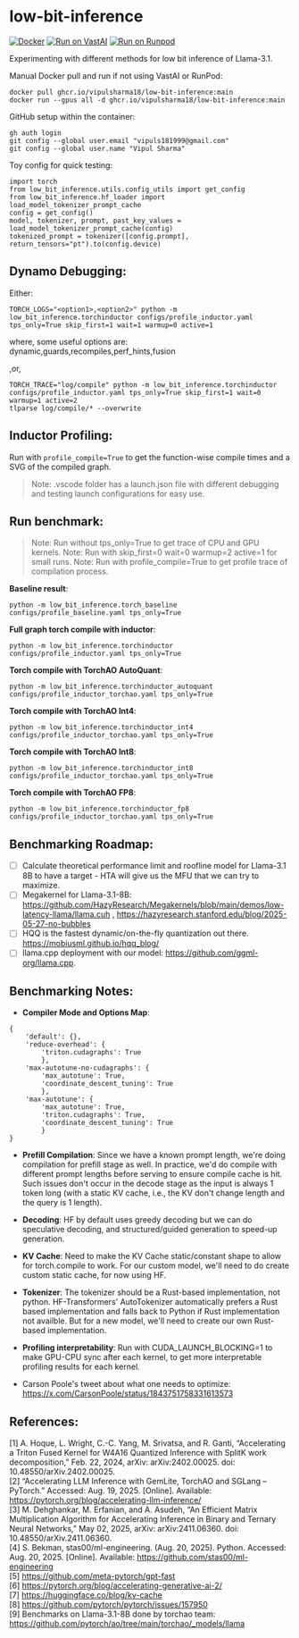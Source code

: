# low-bit-inference

[![Docker](https://github.com/vipulSharma18/low-bit-inference/actions/workflows/docker-publish.yml/badge.svg)](https://github.com/vipulSharma18/low-bit-inference/actions/workflows/docker-publish.yml) [![Run on VastAI](https://img.shields.io/badge/Run_on-VastAI-blue)](https://cloud.vast.ai?ref_id=288801&template_id=bc0609fee288cad6d15b1262dbc83214) [![Run on Runpod](https://img.shields.io/badge/Run_on-Runpod-green)](https://console.runpod.io/deploy?template=q0ucwygekf&ref=9969n21w)

Experimenting with different methods for low bit inference of Llama-3.1.

Manual Docker pull and run if not using VastAI or RunPod:
```
docker pull ghcr.io/vipulsharma18/low-bit-inference:main
docker run --gpus all -d ghcr.io/vipulsharma18/low-bit-inference:main
```

GitHub setup within the container:
```
gh auth login
git config --global user.email "vipuls181999@gmail.com"
git config --global user.name "Vipul Sharma"
```

Toy config for quick testing:
```
import torch
from low_bit_inference.utils.config_utils import get_config
from low_bit_inference.hf_loader import load_model_tokenizer_prompt_cache
config = get_config()
model, tokenizer, prompt, past_key_values = load_model_tokenizer_prompt_cache(config)
tokenized_prompt = tokenizer([config.prompt], return_tensors="pt").to(config.device)
```

Dynamo Debugging:
-----------------
Either:
```
TORCH_LOGS="<option1>,<option2>" python -m low_bit_inference.torchinductor configs/profile_inductor.yaml tps_only=True skip_first=1 wait=1 warmup=0 active=1
```
where, some useful options are: dynamic,guards,recompiles,perf_hints,fusion

,or,
```
TORCH_TRACE="log/compile" python -m low_bit_inference.torchinductor configs/profile_inductor.yaml tps_only=True skip_first=1 wait=0 warmup=1 active=2
tlparse log/compile/* --overwrite
```

Inductor Profiling:
------------------
Run with `profile_compile=True` to get the function-wise compile times and a SVG of the compiled graph.

> Note: .vscode folder has a launch.json file with different debugging and testing launch configurations for easy use.

## Run benchmark:
> Note: Run without tps_only=True to get trace of CPU and GPU kernels.
> Note: Run with skip_first=0 wait=0 warmup=2 active=1 for small runs.
> Note: Run with profile_compile=True to get profile trace of compilation process.

**Baseline result**: 
```
python -m low_bit_inference.torch_baseline configs/profile_baseline.yaml tps_only=True
```

**Full graph torch compile with inductor**: 
```
python -m low_bit_inference.torchinductor configs/profile_inductor.yaml tps_only=True
```

**Torch compile with TorchAO AutoQuant**: 
```
python -m low_bit_inference.torchinductor_autoquant configs/profile_inductor_torchao.yaml tps_only=True
```

**Torch compile with TorchAO Int4**: 
```
python -m low_bit_inference.torchinductor_int4 configs/profile_inductor_torchao.yaml tps_only=True
```

**Torch compile with TorchAO Int8**: 
```
python -m low_bit_inference.torchinductor_int8 configs/profile_inductor_torchao.yaml tps_only=True
```

**Torch compile with TorchAO FP8**: 
```
python -m low_bit_inference.torchinductor_fp8 configs/profile_inductor_torchao.yaml tps_only=True
```

## Benchmarking Roadmap:
- [ ] Calculate theoretical performance limit and roofline model for Llama-3.1 8B to have a target - HTA will give us the MFU that we can try to maximize.
- [ ] Megakernel for Llama-3.1-8B: https://github.com/HazyResearch/Megakernels/blob/main/demos/low-latency-llama/llama.cuh , https://hazyresearch.stanford.edu/blog/2025-05-27-no-bubbles
- [ ] HQQ is the fastest dynamic/on-the-fly quantization out there. https://mobiusml.github.io/hqq_blog/
- [ ] llama.cpp deployment with our model: https://github.com/ggml-org/llama.cpp.

## Benchmarking Notes:
* **Compiler Mode and Options Map**:    
```
{
    'default': {},
    'reduce-overhead': {
        'triton.cudagraphs': True
        },
    'max-autotune-no-cudagraphs': {
        'max_autotune': True,
        'coordinate_descent_tuning': True
        },
    'max-autotune': {
        'max_autotune': True,
        'triton.cudagraphs': True,
        'coordinate_descent_tuning': True
        }
}
```

* **Prefill Compilation**: Since we have a known prompt length, we're doing compilation for prefill stage as well. In practice, we'd do compile with different prompt lengths before serving to ensure compile cache is hit. Such issues don't occur in the decode stage as the input is always 1 token long (with a static KV cache, i.e., the KV don't change length and the query is 1 length).

* **Decoding**: HF by default uses greedy decoding but we can do speculative decoding, and structured/guided generation to speed-up generation.

* **KV Cache**: Need to make the KV Cache static/constant shape to allow for torch.compile to work. For our custom model, we'll need to do create custom static cache, for now using HF.

* **Tokenizer**: The tokenizer should be a Rust-based implementation, not python. HF-Transformers' AutoTokenizer automatically prefers a Rust based implementation and falls back to Python if Rust implementation not availble. But for a new model, we'll need to create our own Rust-based implementation.

* **Profiling interpretability**: Run with CUDA_LAUNCH_BLOCKING=1 to make GPU-CPU sync after each kernel, to get more interpretable profiling results for each kernel.

* Carson Poole's tweet about what one needs to optimize: https://x.com/CarsonPoole/status/1843751758331613573

## References:
[1] A. Hoque, L. Wright, C.-C. Yang, M. Srivatsa, and R. Ganti, “Accelerating a Triton Fused Kernel for W4A16 Quantized Inference with SplitK work decomposition,” Feb. 22, 2024, arXiv: arXiv:2402.00025. doi: 10.48550/arXiv.2402.00025.    
[2] “Accelerating LLM Inference with GemLite, TorchAO and SGLang – PyTorch.” Accessed: Aug. 19, 2025. [Online]. Available: https://pytorch.org/blog/accelerating-llm-inference/    
[3] M. Dehghankar, M. Erfanian, and A. Asudeh, “An Efficient Matrix Multiplication Algorithm for Accelerating Inference in Binary and Ternary Neural Networks,” May 02, 2025, arXiv: arXiv:2411.06360. doi: 10.48550/arXiv.2411.06360.    
[4] S. Bekman, stas00/ml-engineering. (Aug. 20, 2025). Python. Accessed: Aug. 20, 2025. [Online]. Available: https://github.com/stas00/ml-engineering          
[5] https://github.com/meta-pytorch/gpt-fast                    
[6] https://pytorch.org/blog/accelerating-generative-ai-2/                     
[7] https://huggingface.co/blog/kv-cache      
[8] https://github.com/pytorch/pytorch/issues/157950        
[9] Benchmarks on Llama-3.1-8B done by torchao team: https://github.com/pytorch/ao/tree/main/torchao/_models/llama       